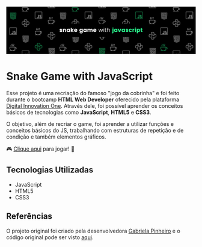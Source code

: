 ![snake game with javascript banner](https://github.com/framesgabriel/snake-game-js/blob/master/readme-img/readme-snakegame.jpg "snake game with javascript")
# Snake Game with JavaScript

Esse projeto é uma recriação do famoso "jogo da cobrinha" e foi feito durante o bootcamp **HTML Web Developer** oferecido pela plataforma [Digital Innovation One](https://web.digitalinnovation.one/users/gabrieldframeschi).
Através dele, foi possível aprender os conceitos básicos de tecnologias como **JavaScript**, **HTML5** e **CSS3**.

O objetivo, além de recriar o game, foi aprender a utilizar funções e conceitos básicos do JS, trabalhando com estruturas de repetição e de condição e também elementos gráficos.

:video_game: [Clique aqui](https://framesgabriel-snake-game-js.netlify.app) para jogar! :snake:

## Tecnologias Utilizadas
- JavaScript
- HTML5
- CSS3

## Referências
O projeto original foi criado pela desenvolvedora [Gabriela Pinheiro](https://www.linkedin.com/in/gabrielapinheiro129/) e o código original pode ser visto [aqui](https://github.com/SpruceGabriela/snake-the-game).
